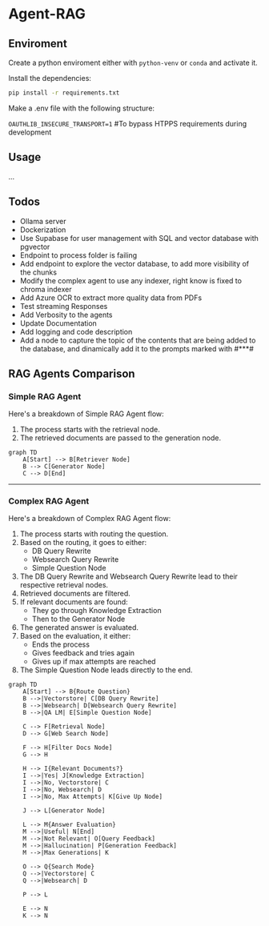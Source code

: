 # Agent-RAG

## Enviroment

Create a python enviroment either with `python-venv` or `conda` and activate it.

Install the dependencies:

```bash
pip install -r requirements.txt
```

Make a .env file with the following structure:

`OAUTHLIB_INSECURE_TRANSPORT=1` #To bypass HTPPS requirements during development

## Usage
...

## Todos
- Ollama server
- Dockerization
- Use Supabase for user management with SQL and vector database with pgvector
- Endpoint to process folder is failing
- Add endpoint to explore the vector database, to add more visibility of the chunks
- Modify the complex agent to use any indexer, right know is fixed to chroma indexer
- Add Azure OCR to extract more quality data from PDFs
- Test streaming Responses
- Add Verbosity to the agents
- Update Documentation
- Add logging and code description
- Add a node to capture the topic of the contents that are being added to the database, and dinamically add it to the prompts marked with #***#


## RAG Agents Comparison

### Simple RAG Agent

Here's a breakdown of Simple RAG Agent flow:

1. The process starts with the retrieval node.
2. The retrieved documents are passed to the generation node.

```mermaid
graph TD
    A[Start] --> B[Retriever Node]
    B --> C[Generator Node]
    C --> D[End]
```

---

### Complex RAG Agent

Here's a breakdown of Complex RAG Agent flow:

1. The process starts with routing the question.
2. Based on the routing, it goes to either:
   - DB Query Rewrite
   - Websearch Query Rewrite
   - Simple Question Node
3. The DB Query Rewrite and Websearch Query Rewrite lead to their respective retrieval nodes.
4. Retrieved documents are filtered.
5. If relevant documents are found:
   - They go through Knowledge Extraction
   - Then to the Generator Node
6. The generated answer is evaluated.
7. Based on the evaluation, it either:
   - Ends the process
   - Gives feedback and tries again
   - Gives up if max attempts are reached
8. The Simple Question Node leads directly to the end.

```mermaid
graph TD
    A[Start] --> B{Route Question}
    B -->|Vectorstore| C[DB Query Rewrite]
    B -->|Websearch| D[Websearch Query Rewrite]
    B -->|QA LM| E[Simple Question Node]
    
    C --> F[Retrieval Node]
    D --> G[Web Search Node]
    
    F --> H[Filter Docs Node]
    G --> H
    
    H --> I{Relevant Documents?}
    I -->|Yes| J[Knowledge Extraction]
    I -->|No, Vectorstore| C
    I -->|No, Websearch| D
    I -->|No, Max Attempts| K[Give Up Node]
    
    J --> L[Generator Node]
    
    L --> M{Answer Evaluation}
    M -->|Useful| N[End]
    M -->|Not Relevant| O[Query Feedback]
    M -->|Hallucination| P[Generation Feedback]
    M -->|Max Generations| K
    
    O --> Q{Search Mode}
    Q -->|Vectorstore| C
    Q -->|Websearch| D
    
    P --> L
    
    E --> N
    K --> N
```